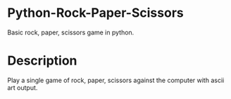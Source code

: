 # Python-Rock-Paper-Scissors
Basic rock, paper, scissors game in python. 

# Description
Play a single game of rock, paper, scissors against the computer with ascii art output. 
